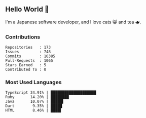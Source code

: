 ## Hello World 👋

I'm a Japanese software developer, and I love cats 😺 and tea 🫖.

### Contributions

    Repositories   : 173
    Issues         : 748
    Commits        : 10385
    Pull-Requests  : 1065
    Stars Earned   : 5
    Contributed To : 0

### Most Used Languages

    TypeScript 34.91% | ████████████████████
    Ruby       14.20% | ████████
    Java       10.07% | █████▌
    Dart        9.35% | █████
    HTML        8.46% | ████▌

